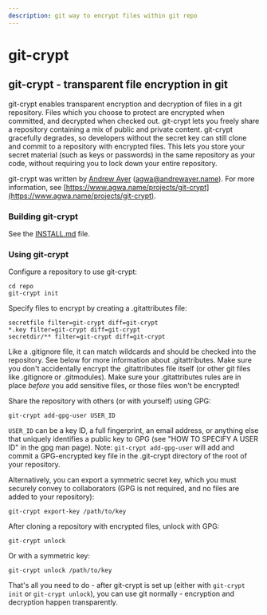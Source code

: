 ```yaml
---
description: git way to encrypt files within git repo
---
```


# git-crypt

## git-crypt - transparent file encryption in git

git-crypt enables transparent encryption and decryption of files in a git repository. Files which you choose to protect are encrypted when committed, and decrypted when checked out. git-crypt lets you freely share a repository containing a mix of public and private content. git-crypt gracefully degrades, so developers without the secret key can still clone and commit to a repository with encrypted files. This lets you store your secret material \(such as keys or passwords\) in the same repository as your code, without requiring you to lock down your entire repository.

git-crypt was written by [Andrew Ayer](https://www.agwa.name) \([agwa@andrewayer.name](mailto:agwa@andrewayer.name)\). For more information, see [https://www.agwa.name/projects/git-crypt](https://www.agwa.name/projects/git-crypt).

### 

### Building git-crypt

See the [INSTALL.md](https://github.com/AGWA/git-crypt/blob/master/INSTALL.md) file.

### 

### Using git-crypt

Configure a repository to use git-crypt:

```text
cd repo
git-crypt init
```

Specify files to encrypt by creating a .gitattributes file:

```text
secretfile filter=git-crypt diff=git-crypt
*.key filter=git-crypt diff=git-crypt
secretdir/** filter=git-crypt diff=git-crypt
```

Like a .gitignore file, it can match wildcards and should be checked into the repository. See below for more information about .gitattributes. Make sure you don't accidentally encrypt the .gitattributes file itself \(or other git files like .gitignore or .gitmodules\). Make sure your .gitattributes rules are in place _before_ you add sensitive files, or those files won't be encrypted!

Share the repository with others \(or with yourself\) using GPG:

```text
git-crypt add-gpg-user USER_ID
```

`USER_ID` can be a key ID, a full fingerprint, an email address, or anything else that uniquely identifies a public key to GPG \(see "HOW TO SPECIFY A USER ID" in the gpg man page\). Note: `git-crypt add-gpg-user` will add and commit a GPG-encrypted key file in the .git-crypt directory of the root of your repository.

Alternatively, you can export a symmetric secret key, which you must securely convey to collaborators \(GPG is not required, and no files are added to your repository\):

```text
git-crypt export-key /path/to/key
```

After cloning a repository with encrypted files, unlock with GPG:

```text
git-crypt unlock
```

Or with a symmetric key:

```text
git-crypt unlock /path/to/key
```

That's all you need to do - after git-crypt is set up \(either with `git-crypt init` or `git-crypt unlock`\), you can use git normally - encryption and decryption happen transparently.

